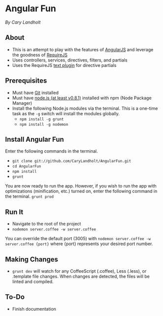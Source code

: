 # Angular Fun
*By Cary Landholt*

## About
* This is an attempt to play with the features of [AngularJS](http://angularjs.org/) and leverage the goodness of [RequireJS](http://requirejs.org/)
* Uses controllers, services, directives, filters, and partials
* Uses the RequireJS [text plugin](http://requirejs.org/docs/api.html#text) for directive partials

## Prerequisites
* Must have [Git](http://git-scm.com/) installed
* Must have [node.js (at least v0.8.1)](http://nodejs.org/) installed with npm (Node Package Manager)
* Install the following Node.js modules via the terminal.  This is a one-time task as the `-g` switch will install the modules globally.
  * `npm install -g grunt`
  * `npm install -g nodemon`

## Install Angular Fun
Enter the following commands in the terminal.
* `git clone git://github.com/CaryLandholt/AngularFun.git`
* `cd AngularFun`
* `npm install`
* `grunt`

You are now ready to run the app.
However, if you wish to run the app with optimizations (minification, etc.) turned on, enter the following command in the terminal.
`grunt prod`

## Run It
* Navigate to the root of the project
* `nodemon server.coffee -w server.coffee`

You can override the default port (3005) with `nodemon server.coffee -w server.coffee {port}` where {port} represents your desired port number.

## Making Changes
* `grunt dev` will watch for any CoffeeScript (.coffee), Less (.less), or .template file changes.  When changes are detected, the files will be linted and compiled.

## To-Do
* Finish documentation